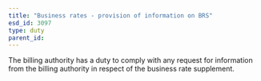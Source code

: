 ```yaml
---
title: "Business rates - provision of information on BRS"
esd_id: 3097
type: duty
parent_id:  
---
```


The billing authority has a duty to comply with any request for information from the billing authority in respect of the business rate supplement.

